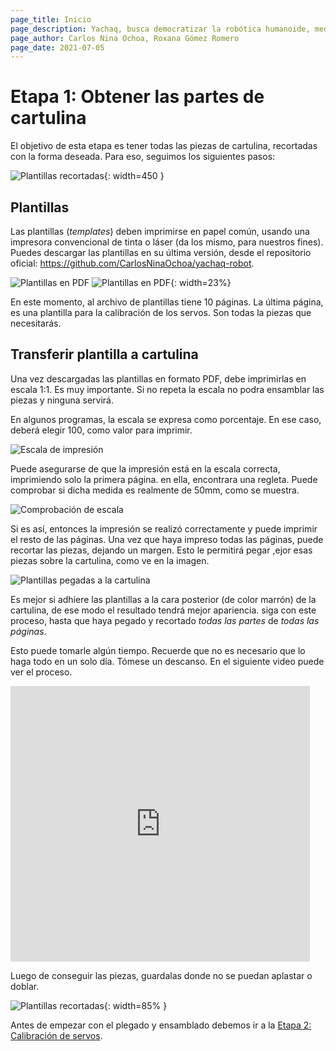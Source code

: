 ```yaml
---
page_title: Inicio
page_description: Yachaq, busca democratizar la robótica humanoide, mediante un hardware de ultra bajo costo.
page_author: Carlos Nina Ochoa, Roxana Gómez Romero
page_date: 2021-07-05
---
```


# Etapa 1: Obtener las partes de cartulina

El objetivo de esta etapa es tener todas las piezas de cartulina, recortadas con la forma deseada. Para eso, seguimos los siguientes pasos:

![Plantillas recortadas](img/partes-cortadas-1.jpg){: width=450 }

## Plantillas

Las plantillas (*templates*) deben imprimirse en papel común, usando una impresora convencional de tinta o láser (da los mismo, para nuestros fines). Puedes descargar las plantillas en su última versión, desde el repositorio oficial: <https://github.com/CarlosNinaOchoa/yachaq-robot>.

![Plantillas en PDF](img/plantillas.jpg)
![Plantillas en PDF](img/plantilla-calibracion.jpg){: width=23%}

En este momento, al archivo de plantillas tiene 10 páginas. La última página, es una plantilla para la calibración de los servos. Son todas la piezas que necesitarás.

## Transferir plantilla a cartulina

Una vez descargadas las plantillas en formato PDF, debe imprimirlas en escala 1:1. Es muy importante. Si no repeta la escala no podra ensamblar las piezas y ninguna servirá. 

En algunos programas, la escala se expresa como porcentaje. En ese caso, deberá elegir 100, como valor para imprimir.

![Escala de impresión](img/escala.jpg)

Puede asegurarse de que la impresión está en la escala correcta, imprimiendo solo la primera página. en ella, encontrara una regleta. Puede comprobar si dicha medida es realmente de 50mm, como se muestra.

![Comprobación de escala](img/regleta.jpg)

Si es así, entonces la impresión se realizó correctamente y puede imprimir el resto de las páginas. Una vez que haya impreso todas las páginas, puede recortar las piezas, dejando un margen. Esto le permitirá pegar ,ejor esas piezas sobre la cartulina, como ve en la imagen.

![Plantillas pegadas a la cartulina](img/template-making.jpg)

Es mejor si adhiere las plantillas a la cara posterior (de color marrón) de la cartulina, de ese modo el resultado tendrá mejor apariencia. siga con este proceso, hasta que haya pegado y recortado *todas las partes* de *todas las páginas*. 

Esto puede tomarle algún tiempo. Recuerde que no es necesario que lo haga todo en un solo día. Tómese un descanso.
En el siguiente video puede ver el proceso.

<iframe width="95%" height="441" src="https://www.youtube.com/embed/gA6OLJBBmIo" title="YouTube video player" frameborder="0" allow="accelerometer; autoplay; clipboard-write; encrypted-media; gyroscope; picture-in-picture" allowfullscreen></iframe>

Luego de conseguir las piezas, guardalas donde no se puedan aplastar o doblar.

![Plantillas recortadas](img/partes-cortadas-1.jpg){: width=85% }

Antes de empezar con el plegado y ensamblado debemos ir a la [Etapa 2: Calibración de servos](../construccion-2).